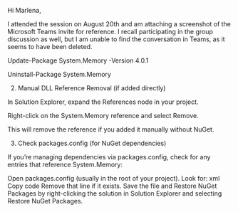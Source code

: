 Hi Marlena,

I attended the session on August 20th and am attaching a screenshot of the Microsoft Teams invite for reference. I recall participating in the group discussion as well, but I am unable to find the conversation in Teams, as it seems to have been deleted.


Update-Package System.Memory -Version 4.0.1


Uninstall-Package System.Memory



2. Manual DLL Reference Removal (if added directly)


In Solution Explorer, expand the References node in your project.



Right-click on the System.Memory reference and select Remove.



This will remove the reference if you added it manually without NuGet.


3. Check packages.config (for NuGet dependencies)
   
If you’re managing dependencies via packages.config, check for any entries that reference System.Memory:

Open packages.config (usually in the root of your project).
Look for:
xml
Copy code
<package id="System.Memory" version="x.x.x" targetFramework="net481" />
Remove that line if it exists.
Save the file and Restore NuGet Packages by right-clicking the solution in Solution Explorer and selecting Restore NuGet Packages.
